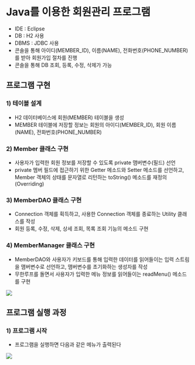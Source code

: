 # Java를 이용한 회원관리 프로그램

 - IDE : Eclipse
 - DB : H2 사용
 - DBMS : JDBC 사용
 - 콘솔을 통해 아이디(MEMBER_ID), 이름(NAME), 전화번호(PHONE_NUMBER)를 받아 회원가입 절차를 진행
 - 콘솔을 통해 DB 조회, 등록, 수정, 삭제가 가능

## 프로그램 구현

### 1) 테이블 설계

 - H2 데이터베이스에 회원(MEMBER) 테이블을 생성
 - MEMBER 테이블에 저장할 정보는 회원의 아이디(MEMBER_ID), 회원 이름(NAME), 전화번호(PHONE_NUMBER)

### 2) Member 클래스 구현

 - 사용자가 입력한 회원 정보를 저장할 수 있도록 private 맴버변수(필드) 선언
 - private 멤버 필드에 접근하기 위한 Getter 메소드와 Setter 메소드를 선언하고, Member 객체의 상태를 문자열로 리턴하는 toString() 메소드를 재정의(Overriding)

### 3) MemberDAO 클래스 구현

 - Connection 객체를 획득하고, 사용한 Connection 객체를 종료하는 Utility 클래스를 작성
 - 회원 등록, 수정, 삭제, 상세 조회, 목록 조회 기능의 메소드 구현

### 4) MemberManager 클래스 구현

 - MemberDAO와 사용자가 키보드를 통해 입력한 데이터를 읽어들이는 입력 스트림을 맴버변수로 선언하고, 맴버변수를 초기화하는 생성자를 작성
 - 무한루프를 돌면서 사용자가 입력한 메뉴 정보를 읽어들이는 readMenu() 메소드를 구현

 <img src = "https://user-images.githubusercontent.com/102512612/197381338-ecbe3459-cd42-4690-b02b-e12aaa1491e6.png"/>

## 프로그램 실행 과정

### 1) 프로그램 시작

 - 프로그램을 실행하면 다음과 같은 메뉴가 출력된다

 <img src = "https://user-images.githubusercontent.com/102512612/197381873-8a423793-258d-45f5-b9f4-1828edb80a8a.png"/>

